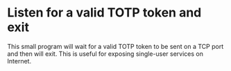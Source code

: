 # Listen for a valid TOTP token and exit

This small program will wait for a valid TOTP token to be sent on a TCP port
and then will exit. This is useful for exposing single-user services on
Internet.

